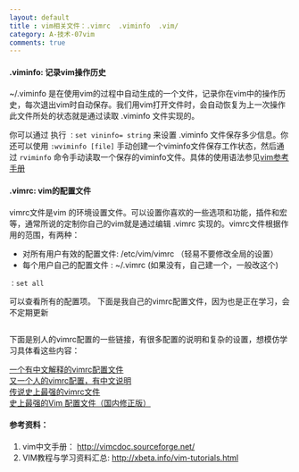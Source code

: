 ```yaml
---
layout: default
title : vim相关文件：.vimrc  .viminfo  .vim/
category: A-技术-07vim
comments: true
---
```



#### .viminfo: 记录vim操作历史
   ~/.viminfo 是在使用vim的过程中自动生成的一个文件，记录你在vim中的操作历史，每次退出vim时自动保存。我们用vim打开文件时，会自动恢复为上一次操作此文件所处的状态就是通过读取 .viminfo 文件实现的。  

  你可以通过 执行 `：set vininfo= string` 来设置 .viminfo 文件保存多少信息。你还可以使用 `:wviminfo [file]` 手动创建一个viminfo文件保存工作状态，然后通过 `rviminfo` 命令手动读取一个保存的viminfo文件。具体的使用语法参见[vim参考手册](http://vimdoc.sourceforge.net/vimum.html)

#### .vimrc: vim的配置文件
  vimrc文件是vim 的环境设置文件。可以设置你喜欢的一些选项和功能，插件和宏等，通常所说的定制你自己的vim就是通过编辑 .vimrc 实现的。vimrc文件根据作用的范围，有两种：

  * 对所有用户有效的配置文件: /etc/vim/vimrc （轻易不要修改全局的设置）
  * 每个用户自己的配置文件  : ~/.vimrc (如果没有，自己建一个，一般改这个)

```
：set all
```
可以查看所有的配置项。
下面是我自己的vimrc配置文件，因为也是正在学习，会不定期更新

```

```
下面是别人的vimrc配置的一些链接，有很多配置的说明和复杂的设置，想模仿学习具体看这些内容：

[一个有中文解释的vimrc配置文件](http://http://blog.csdn.net/wklken/article/details/8044678)  
[又一个人的vimrc配置，有中文说明](http://http://www.cnblogs.com/ma6174/archive/2011/12/10/2283393.html)  
[传说史上最强的vimrc文件](http://http://amix.dk/vim/vimrc.html)  
[史上最强的Vim 配置文件（国内修正版）](http://blog.csdn.net/redguardtoo/article/details/1172136)  


#### 参考资料：
1. vim中文手册： http://vimcdoc.sourceforge.net/  
2. VIM教程与学习资料汇总: http://xbeta.info/vim-tutorials.html  

